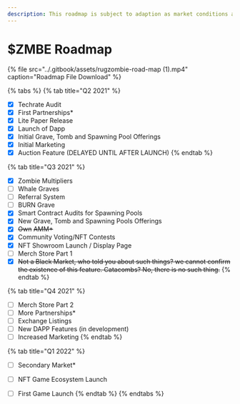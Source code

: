 ```yaml
---
description: This roadmap is subject to adaption as market conditions are always changing.
---
```


# $ZMBE Roadmap

{% file src="../.gitbook/assets/rugzombie-road-map \(1\).mp4" caption="Roadmap File Download" %}

{% tabs %}
{% tab title="Q2 2021" %}
* [x] Techrate Audit
* [x] First Partnerships\*
* [x]  Lite Paper Release
* [x] Launch of Dapp
* [x] Initial Grave, Tomb and Spawning Pool Offerings
* [x] Initial Marketing
* [x] Auction Feature \(DELAYED UNTIL AFTER LAUNCH\)
{% endtab %}

{% tab title="Q3 2021" %}
* [x] Zombie Multipliers
* [ ] Whale Graves
* [ ] Referral System
* [ ] BURN Grave
* [x] Smart Contract Audits for Spawning Pools
* [x] New Grave, Tomb and Spawning Pools Offerings
* [x] ~~Own~~ ~~AMM\*~~ 
* [x] Community Voting/NFT Contests
* [x] NFT Showroom Launch / Display Page
* [ ] Merch Store Part 1
* [x] ~~Not a Black Market, who told you about such things? we cannot confirm the existence of this feature. Catacombs? No, there is no such thing.~~
{% endtab %}

{% tab title="Q4 2021" %}
* [ ] Merch Store Part 2
* [ ] More Partnerships\*
* [ ] Exchange Listings
* [ ] New DAPP Features \(in development\)
* [ ] Increased Marketing
{% endtab %}

{% tab title="Q1 2022" %}
* [ ] Secondary Market\*
* [ ] NFT Game Ecosystem Launch
* [ ] First Game Launch
{% endtab %}
{% endtabs %}




